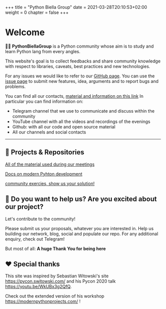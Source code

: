+++
title = "Python Biella Group"
date = 2021-03-28T20:10:53+02:00
weight = 0
chapter = false
+++

<!-- Hotjar Tracking Code for https://pythonbiellagroup.it -->
<script>
    (function(h,o,t,j,a,r){
        h.hj=h.hj||function(){(h.hj.q=h.hj.q||[]).push(arguments)};
        h._hjSettings={hjid:2847436,hjsv:6};
        a=o.getElementsByTagName('head')[0];
        r=o.createElement('script');r.async=1;
        r.src=t+h._hjSettings.hjid+j+h._hjSettings.hjsv;
        a.appendChild(r);
    })(window,document,'https://static.hotjar.com/c/hotjar-','.js?sv=');
</script>

# Welcome

👨‍💻 **PythonBiellaGroup** is a Python community whose aim is to study and learn Python lang from every angles.

This website's goal is to collect feedbacks and share community knowledge with respect to libraries, caveats, best practices and new technologies.

For any issues we would like to refer to our [GitHub page](https://github.com/PythonBiellaGroup/ModernPythonDevelopment).
You can use the [issue page](https://github.com/PythonBiellaGroup/ModernPythonDevelopment/issues) to submit new features, idea, arguments and to report bugs and problems.

You can find all our contacts, [material and information on this link](https://linktr.ee/PythonBiellaGroup)
In particular you can find information on:
- Telegram channel that we use to communicate and discuss within the community
- YouTube channel with all the videos and recordings of the evenings
- Github: with all our code and open source material
- All our channels and social contacts

<!-- You're are also warmly welcomed to join on these socials:
[![](https://img.shields.io/badge/-Telegram-informational?style=for-the-badge&logo=telegram&logoColor=white&color=0088cc)](https://t.me/joinchat/UZJZzGFKWf9JGGx5
)  
[![](https://img.shields.io/youtube/channel/subscribers/UCkvQcNjmC_duLhvDxeUPJAg?label=Youtube)](https://www.youtube.com/channel/UCkvQcNjmC_duLhvDxeUPJAg)
[![](https://img.shields.io/badge/Website-Il%20nostro%20blog-informational)](https://pythonbiella.herokuapp.com/
) -->

--------------------------
## 🚀 **Projects & Repositories**

[All of the material used during our meetings](https://github.com/PythonBiellaGroup/MaterialeLezioni)


[Docs on modern Pyhton development](https://pythonbiellagroup.github.io/ModernPythonDevelopment/)

[community exercies, show us your solution!](https://github.com/PythonBiellaGroup/Esercizi)


## 🤲 Do you want to help us? Are you excited about our project?

Let's contribute to the community!

Please submit us your proposals, whatever you are interested in. 
Help us building our network, blog, social and populate our repo.
For any additional enquiry, check out Telegram!


But most of all: **A huge Thank You for being here**

## ❤ Special thanks

This site was inspired by Sebastian Witowski's site https://pycon.switowski.com/ and his Pycon 2020 talk https://youtu.be/WkUBx3g2QfQ.

Check out the extended version of his workshop https://modernpythonprojects.com/ !